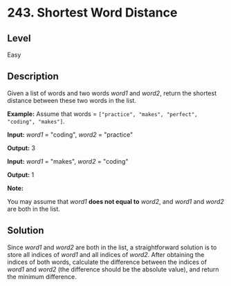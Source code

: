 # 243. Shortest Word Distance
## Level
Easy

## Description
Given a list of words and two words *word1* and *word2*, return the shortest distance between these two words in the list.

**Example:**
Assume that words = `["practice", "makes", "perfect", "coding", "makes"]`.

**Input:** *word1* = "coding", *word2* = "practice"

**Output:** 3

**Input:** *word1* = "makes", *word2* = "coding"

**Output:** 1

**Note:**

You may assume that *word1* **does not equal to** *word2*, and *word1* and *word2* are both in the list.

## Solution
Since *word1* and *word2* are both in the list, a straightforward solution is to store all indices of *word1* and all indices of *word2*. After obtaining the indices of both words, calculate the difference between the indices of *word1* and *word2* (the difference should be the absolute value), and return the minimum difference.
